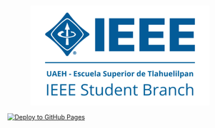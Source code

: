 <p align="center">
  <img width="400px" src="https://github.com/IEEE-ESTl/IEEE-ESTl-Student-Web-Hub/blob/main/public/SB-Logo.png" alt="IEEE - ESTl Student Branch"/>
</p>

[![Deploy to GitHub Pages](https://github.com/IEEE-ESTl/IEEE-ESTl-Student-Web-Hub/actions/workflows/deploy.yml/badge.svg?branch=main)](https://github.com/IEEE-ESTl/IEEE-ESTl-Student-Web-Hub/actions/workflows/deploy.yml)
